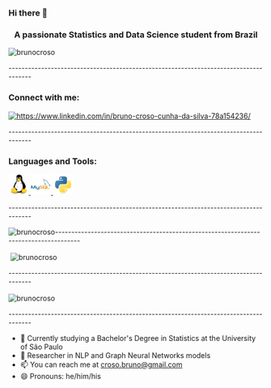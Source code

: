 ### Hi there 👋
<h3 align="center">A passionate Statistics and Data Science student from Brazil</h3>

<!--
- 🔭 I’m currently working as a Data Science Intern at Farmtech

-->

<p align="left"> <img src="https://komarev.com/ghpvc/?username=brunocroso&label=Profile%20views&color=0e75b6&style=flat" alt="brunocroso" /> </p>
-------------------------------------------------------------------------------------
<h3 align="left">Connect with me:</h3>
<p align="left">
<a href="https://linkedin.com/in/https://www.linkedin.com/in/bruno-croso-cunha-da-silva-78a154236/" target="blank"><img align="center" src="https://raw.githubusercontent.com/rahuldkjain/github-profile-readme-generator/master/src/images/icons/Social/linked-in-alt.svg" alt="https://www.linkedin.com/in/bruno-croso-cunha-da-silva-78a154236/" height="30" width="40" /></a>
</p>
-------------------------------------------------------------------------------------
<h3 align="left">Languages and Tools:</h3>
<p align="left"> <a href="https://www.linux.org/" target="_blank" rel="noreferrer"> <img src="https://raw.githubusercontent.com/devicons/devicon/master/icons/linux/linux-original.svg" alt="linux" width="40" height="40"/> </a> <a href="https://www.mysql.com/" target="_blank" rel="noreferrer"> <img src="https://raw.githubusercontent.com/devicons/devicon/master/icons/mysql/mysql-original-wordmark.svg" alt="mysql" width="40" height="40"/> </a> <a href="https://www.python.org" target="_blank" rel="noreferrer"> <img src="https://raw.githubusercontent.com/devicons/devicon/master/icons/python/python-original.svg" alt="python" width="40" height="40"/> </a> </p>
-------------------------------------------------------------------------------------
<p><img align="left" src="https://github-readme-stats.vercel.app/api/top-langs?username=brunocroso&show_icons=true&locale=en&layout=compact" alt="brunocroso" /></p>
-------------------------------------------------------------------------------------
<p>&nbsp;<img align="center" src="https://github-readme-stats.vercel.app/api?username=brunocroso&show_icons=true&locale=en" alt="brunocroso" /></p>
-------------------------------------------------------------------------------------
<p><img align="center" src="https://github-readme-streak-stats.herokuapp.com/?user=brunocroso&" alt="brunocroso" /></p>
-------------------------------------------------------------------------------------










- 🌱 Currently studying a Bachelor's Degree in Statistics at the University of São Paulo
- 🔬 Researcher in NLP and Graph Neural Networks models
- 📫 You can reach me at croso.bruno@gmail.com
- 😄 Pronouns: he/him/his

